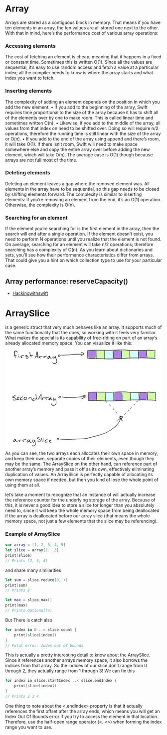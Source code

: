 # Array

Arrays are stored as a contiguous block in memory. That means if you have ten elements in an array, the ten values are all stored one next to the other. With that in mind, here’s the performance cost of various array operations:
### Accessing elements
 The cost of fetching an element is cheap, meaning that it happens in a fixed or constant time. Sometimes this is written O(1). Since all the values are sequential, it’s easy to use random access and fetch a value at a particular index; all the compiler needs to know is where the array starts and what index you want to fetch.
### Inserting elements
 The complexity of adding an element depends on the position in which you add the new element:
• If you add to the beginning of the array, Swift requires time proportional to the size of the array because it has to shift all of the elements over by one to make room. This is called linear time and sometimes written O(n).
• Likewise, if you add to the middle of the array, all values from that index on need to be shifted over. Doing so will require n/2 operations, therefore the running time is still linear with the size of the array or O(n).
• If you add to the end of the array using append and there’s room, it will take O(1). If there isn’t room, Swift will need to make space somewhere else and copy the entire array over before adding the new element, which will take O(n). The average case is O(1) though because arrays are not full most of the time.
### Deleting elements
 Deleting an element leaves a gap where the removed element was. All elements in the array have to be sequential, so this gap needs to be closed by shifting elements forward.
The complexity is similar to inserting elements: If you’re removing an element from the end, it’s an O(1) operation. Otherwise, the complexity is O(n).
### Searching for an element
 If the element you’re searching for is the first element in the array, then the search will end after a single operation. If the element doesn’t exist, you need to perform N operations until you realize that the element is not found. On average, searching for an element will take n/2 operations; therefore searching has a complexity of O(n).
As you learn about dictionaries and sets, you’ll see how their performance characteristics differ from arrays. That could give you a hint on which collection type to use for your particular case.

## Array performance: reserveCapacity()
* [Hackingwithswift](https://www.hackingwithswift.com/articles/128/array-performance-append-vs-reservecapacity)


# ArraySlice
<ArraySlice> is a generic struct that very much behaves like an array. It supports much of the same functionality that the <Array> does, so working with it feels very familiar.
What makes the <ArraySlice> special is its capability of free-riding on part of an array’s already allocated memory space. You can visualize it like this:
<img src="images/ArraySlice.png" width=500>
As you can see, the two arrays each allocates their own space in memory, and keep their own, separate copies of their elements, even though they may be the same.
The ArraySlice on the other hand, can reference part of another array’s memory and pass it off as its own, effectively eliminating duplication of values.
An ArraySlice is perfectly capable of allocating its own memory space if needed, but then you kind of lose the whole point of using them at all.

let’s take a moment to recognize that an instance of <ArraySlice> will actually increase the reference counter for the underlying storage of the array. Because of this, it is never a good idea to store a slice for longer than you absolutely need to, since it will keep the whole memory space from being deallocated if the array is deallocated before our array slice (that means the whole memory space, not just a few elements that the slice may be referencing).

### Example of ArraySlice
```swift
var array = [1, 2, 3, 4, 5]
let slice = array[1...3]
print(slice)
// Prints [2, 3, 4]
```
<Array> and <ArraySlice> share many similarities
```swift
let sum = slice.reduce(0, +)
print(sum)
// Prints 9
```
```swift
let max = slice.max()
print(max)
// Prints Optional(4)
```

But There is catch also
```swift
for index in 0 ..< slice.count {
    print(slice[index])
}
// Fatal error: Index out of bounds
```
This is actually a pretty interesting detail to know about the ArraySlice. Since it references another arrays memory space, it also borrows the indices from that array. So the indices of our slice don’t range from 0 through 2, they actually range from 1 through 3!
We can fix this
```swift
for index in slice.startIndex ..< slice.endIndex {
    print(slice[index])
}
// Prints 2 3 4
```
One thing to note about the <.endIndex> property is that it actually references the first offset after the array ends, which means you will get an Index Out Of Bounds error if you try to access the element in that location. Therefore, use the half-open range operator (<..<>) when forming the index range you want to use.
